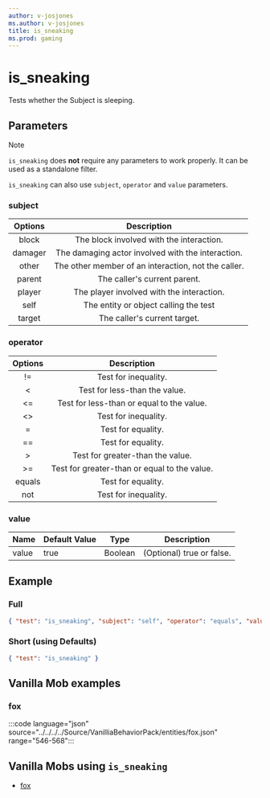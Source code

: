 ```yaml
---
author: v-josjones
ms.author: v-josjones
title: is_sneaking
ms.prod: gaming
---
```


# is_sneaking

Tests whether the Subject is sleeping.

## Parameters

> [!Note]
> `is_sneaking` does **not** require any parameters to work properly. It can be used as a standalone filter.

`is_sneaking` can also use `subject`, `operator` and `value` parameters.

### subject

| Options| Description |
|:-----------:|:-----------:|
| block| The block involved with the interaction. |
| damager| The damaging actor involved with the interaction. |
| other| The other member of an interaction, not the caller. |
| parent| The caller's current parent. |
| player| The player involved with the interaction. |
| self| The entity or object calling the test |
| target| The caller's current target. |

### operator

| Options| Description |
|:-----------:|:-----------:|
| !=| Test for inequality. |
| <| Test for less-than the value. |
| <=| Test for less-than or equal to the value. |
| <>| Test for inequality. |
| =| Test for equality. |
| ==| Test for equality. |
| >| Test for greater-than the value. |
| >=| Test for greater-than or equal to the value. |
| equals| Test for equality. |
| not| Test for inequality. |

### value

|Name |Default Value  |Type  |Description  |
|---------|---------|---------|---------|
|value |true |Boolean |(Optional) true or false. |

## Example

### Full

```json
{ "test": "is_sneaking", "subject": "self", "operator": "equals", "value": "true"}
```

### Short (using Defaults)

```json
{ "test": "is_sneaking" }
```

## Vanilla Mob examples

### fox

:::code language="json" source="../../../../Source/VanilliaBehaviorPack/entities/fox.json" range="546-568":::

## Vanilla Mobs using `is_sneaking`

- [fox](../../../../Source/VanillaBehaviorPack_Snippets/entities/fox.md)
